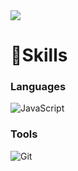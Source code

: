 <img src="https://capsule-render.vercel.app/api?type=waving&color=auto&height=200&section=header&text=Hi,I'mYunjin!&fontSize=90" />

# 💪Skills
### Languages
![JavaScript](https://img.shields.io/badge/JavaScript-F7DF1E.svg?&style=for-the-badge&logo=JavaScript&logoColor=white)

### Tools
![Git](https://img.shields.io/badge/Git-F05032.svg?&style=for-the-badge&logo=Git&logoColor=white)
